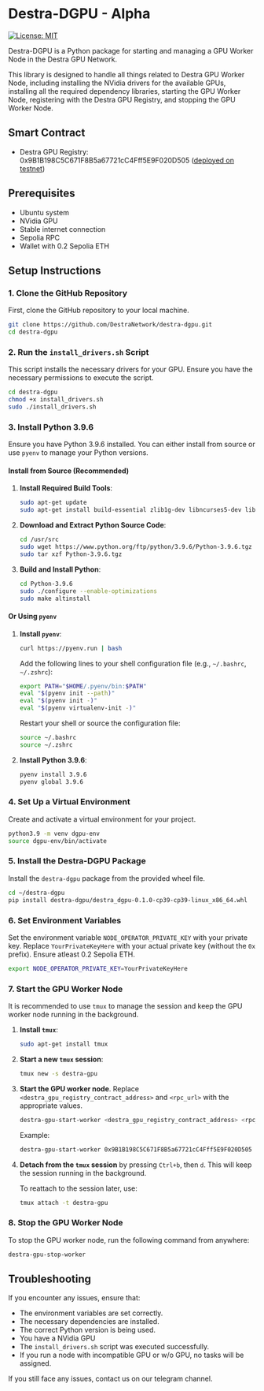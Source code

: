 # Destra-DGPU - Alpha 

[![License: MIT](https://img.shields.io/badge/License-MIT-yellow.svg)](https://opensource.org/licenses/MIT)


Destra-DGPU is a Python package for starting and managing a GPU Worker Node in the Destra GPU Network. 

This library is designed to handle all things related to Destra GPU Worker Node, including installing the NVidia drivers for the available GPUs, installing all the required dependency libraries, starting the GPU Worker Node, registering with the Destra GPU Registry, and stopping the GPU Worker Node.

## Smart Contract
- Destra GPU Registry:   0x9B1B198C5C671F8B5a67721cC4Fff5E9F020D505 ([deployed on testnet](https://sepolia.etherscan.io/address/0x9B1B198C5C671F8B5a67721cC4Fff5E9F020D505))

## Prerequisites

- Ubuntu system
- NVidia GPU
- Stable internet connection
- Sepolia RPC
- Wallet with 0.2 Sepolia ETH


## Setup Instructions

### 1. Clone the GitHub Repository

First, clone the GitHub repository to your local machine.

```sh
git clone https://github.com/DestraNetwork/destra-dgpu.git
cd destra-dgpu
```

### 2. Run the `install_drivers.sh` Script

This script installs the necessary drivers for your GPU. Ensure you have the necessary permissions to execute the script.

```sh
cd destra-dgpu
chmod +x install_drivers.sh
sudo ./install_drivers.sh
```

### 3. Install Python 3.9.6

Ensure you have Python 3.9.6 installed. You can either install from source or use `pyenv` to manage your Python versions.

#### Install from Source (Recommended)

1. **Install Required Build Tools**:

    ```sh
    sudo apt-get update
    sudo apt-get install build-essential zlib1g-dev libncurses5-dev libgdbm-dev libnss3-dev libssl-dev libreadline-dev libffi-dev curl libbz2-dev
    ```

2. **Download and Extract Python Source Code**:

    ```sh
    cd /usr/src
    sudo wget https://www.python.org/ftp/python/3.9.6/Python-3.9.6.tgz
    sudo tar xzf Python-3.9.6.tgz
    ```

3. **Build and Install Python**:

    ```sh
    cd Python-3.9.6
    sudo ./configure --enable-optimizations
    sudo make altinstall
    ```

#### Or Using `pyenv`

1. **Install `pyenv`**:

    ```sh
    curl https://pyenv.run | bash
    ```

    Add the following lines to your shell configuration file (e.g., `~/.bashrc`, `~/.zshrc`):

    ```sh
    export PATH="$HOME/.pyenv/bin:$PATH"
    eval "$(pyenv init --path)"
    eval "$(pyenv init -)"
    eval "$(pyenv virtualenv-init -)"
    ```

    Restart your shell or source the configuration file:

    ```sh
    source ~/.bashrc
    source ~/.zshrc
    ```

2. **Install Python 3.9.6**:

    ```sh
    pyenv install 3.9.6
    pyenv global 3.9.6
    ```

### 4. Set Up a Virtual Environment

Create and activate a virtual environment for your project.

```sh
python3.9 -m venv dgpu-env
source dgpu-env/bin/activate
```

### 5. Install the Destra-DGPU Package

Install the `destra-dgpu` package from the provided wheel file.

```sh
cd ~/destra-dgpu
pip install destra-dgpu/destra_dgpu-0.1.0-cp39-cp39-linux_x86_64.whl
```

### 6. Set Environment Variables

Set the environment variable `NODE_OPERATOR_PRIVATE_KEY` with your private key. Replace `YourPrivateKeyHere` with your actual private key (without the `0x` prefix). Ensure atleast 0.2 Sepolia ETH.

```sh
export NODE_OPERATOR_PRIVATE_KEY=YourPrivateKeyHere
```

### 7. Start the GPU Worker Node

It is recommended to use `tmux` to manage the session and keep the GPU worker node running in the background.

1. **Install `tmux`**:

    ```sh
    sudo apt-get install tmux
    ```

2. **Start a new `tmux` session**:

    ```sh
    tmux new -s destra-gpu
    ```

3. **Start the GPU worker node**. Replace `<destra_gpu_registry_contract_address>` and `<rpc_url>` with the appropriate values.

    ```sh
    destra-gpu-start-worker <destra_gpu_registry_contract_address> <rpc_url>
    ```

    Example:

    ```sh
    destra-gpu-start-worker 0x9B1B198C5C671F8B5a67721cC4Fff5E9F020D505 https://sepolia.infura.io/v3/<YOUR_INFURA_KEY>
    ```

4. **Detach from the `tmux` session** by pressing `Ctrl+b`, then `d`. This will keep the session running in the background.

    To reattach to the session later, use:

    ```sh
    tmux attach -t destra-gpu
    ```
### 8. Stop the GPU Worker Node

To stop the GPU worker node, run the following command from anywhere:

```sh
destra-gpu-stop-worker
```

## Troubleshooting

If you encounter any issues, ensure that:

- The environment variables are set correctly.
- The necessary dependencies are installed.
- The correct Python version is being used.
- You have a NVidia GPU
- The `install_drivers.sh` script was executed successfully.
- If you run a node with incompatible GPU or w/o GPU, no tasks will be assigned.

If you still face any issues, contact us on our telegram channel.